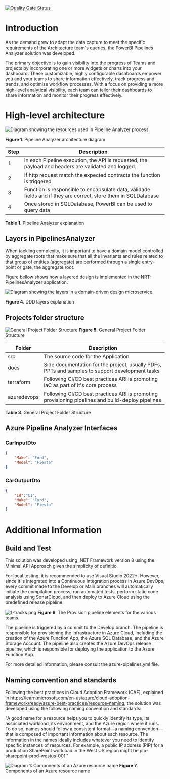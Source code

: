 [![Quality Gate Status](https://sonarcloud.io/api/project_badges/measure?project=bcct-azfun-pipelines-analyzer&metric=alert_status&token=d6b8b0078e17be84cdff38b1dafcff0b0a1750c9)](https://sonarcloud.io/summary/new_code?id=bcct-azfun-pipelines-analyzer)

# Introduction 

As the demand grew to adapt the data capture to meet the specific requirements of the Architecture team's queries, the PowerBI Pipelines Analyzer solution was developed.

The primary objective is to gain visibility into the progress of Teams and projects by incorporating one or more widgets or charts into your dashboard. These customizable, highly configurable dashboards empower you and your teams to share information effectively, track progress and trends, and optimize workflow processes. With a focus on providing a more high-level analytical visibility, each team can tailor their dashboards to share information and monitor their progress effectively.


# High-level architecture

![Diagram showing the resources used in Pipeline Analyzer process.](./docs/img/diagram.png)

**Figure 1**. Pipeline Analyzer architecture diagram

| Step | Description |
| -------- | ------- |
| 1 | In each Pipeline execution, the API is requested, the payload and headers are validated and logged. |
| 2 | If http request match the expected contracts the function is triggered|
| 3 | Function is responsible to encapsulate data, validade fields and if they are correct, store them in SQLDatabase|
| 4 | Once stored in SQLDatabase, PowerBI can be used to query data|

**Table 1**. Pipeline Analyzer explanation

## Layers in PipelinesAnalyzer

When tackling complexity, it is important to have a domain model controlled by aggregate roots that make sure that all the invariants and rules related to that group of entities (aggregate) are performed through a single entry-point or gate, the aggregate root.

Figure bellow shows how a layered design is implemented in the NRT-PipelinesAnalyzer application.

![Diagram showing the layers in a domain-driven design microservice.](./docs/img/solutionStrucuture.png)

**Figure 4**. DDD layers explanation



## Projects folder structure

![General Project Folder Structure](./docs/img/folderStructure.png) 
**Figure 5**. General Project Folder Structure


| Folder     | Description |
| --------   | ------- |
| src        | The source code for the Application|
| docs       | Side documentation for the project, usually PDFs, PPTs and samples to support development tasks|
| terraform  | Following CI/CD best practices ARI is promoting IaC as part of it's core process |
| azuredevops| Following CI/CD best practices ARI is promoting provisioning pipelines and build-deploy pipelines |

**Table 3**. General Project Folder Structure


## Azure Pipeline Analyzer Interfaces

### CarInputDto
```json
{
    "Make": "Ford",
    "Model": "Fiesta"
}
```

### CarOutputDto
```json
{
    "Id":"C1",
    "Make": "Ford",
    "Model": "Fiesta"
}
```

# Additional Information

## Build and Test
This solution was developed using .NET Framework version 8 using the Minimal API Approach given the simplicity of definitio.

For local testing, it is recommended to use Visual Studio 2022+. However, since it is integrated into a Continuous Integration process in Azure DevOps, every commit made to the Develop or Main branches will automatically initiate the compilation process, run automated tests, perform static code analysis using SonarCloud, and then deploy to Azure Cloud using the predefined release pipeline.

![1-tracks.png](./docs/img/pipelines.png)
**Figure 6**. The Provision pipeline elements for the various teams. 

The pipeline is triggered by a commit to the Develop branch. The pipeline is responsible for provisioning the infrastructure in Azure Cloud, including the creation of the Azure Function App, the Azure SQL Database, and the Azure Storage Account. The pipeline also creates the Azure DevOps release pipeline, which is responsible for deploying the application to the Azure Function App.

For more detailed information, please consult the azure-pipelines.yml file.

## Naming convention and standards

Following the best practices in Cloud Adoption Framework (CAF), explained in https://learn.microsoft.com/en-us/azure/cloud-adoption-framework/ready/azure-best-practices/resource-naming, the solution was developed using the following naming convention and standards:

"A good name for a resource helps you to quickly identify its type, its associated workload, its environment, and the Azure region where it runs. To do so, names should follow a consistent format—a naming convention—that is composed of important information about each resource. The information in the names ideally includes whatever you need to identify specific instances of resources. For example, a public IP address (PIP) for a production SharePoint workload in the West US region might be pip-sharepoint-prod-westus-001."

![Diagram 1: Components of an Azure resource name](./docs/img/resource-naming.png)
**Figure 7**. Components of an Azure resource name

